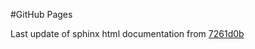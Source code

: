 #GitHub Pages

Last update of sphinx html documentation from [7261d0b](https://github.com/earthdaily/earthdaily-python-client/tree/7261d0bf6bc6b22a0278281791f6623d19ddf89a)
